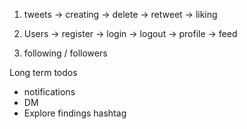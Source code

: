 1. tweets
    -> creating
    -> delete
    -> retweet
    -> liking

2. Users
    -> register
    -> login
    -> logout
    -> profile
    -> feed

3. following / followers


Long term todos
- notifications
- DM
- Explore findings hashtag